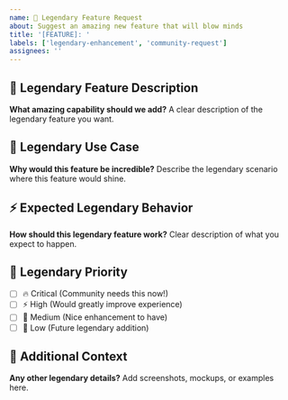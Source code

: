 ```yaml
---
name: 🚀 Legendary Feature Request
about: Suggest an amazing new feature that will blow minds
title: '[FEATURE]: '
labels: ['legendary-enhancement', 'community-request']
assignees: ''
---
```


## 🌟 Legendary Feature Description
**What amazing capability should we add?**
A clear description of the legendary feature you want.

## 💎 Legendary Use Case
**Why would this feature be incredible?**
Describe the legendary scenario where this feature would shine.

## ⚡ Expected Legendary Behavior
**How should this legendary feature work?**
Clear description of what you expect to happen.

## 🎯 Legendary Priority
- [ ] 🔥 Critical (Community needs this now!)
- [ ] ⚡ High (Would greatly improve experience)
- [ ] 💎 Medium (Nice enhancement to have)
- [ ] 🌟 Low (Future legendary addition)

## 🌈 Additional Context
**Any other legendary details?**
Add screenshots, mockups, or examples here.
